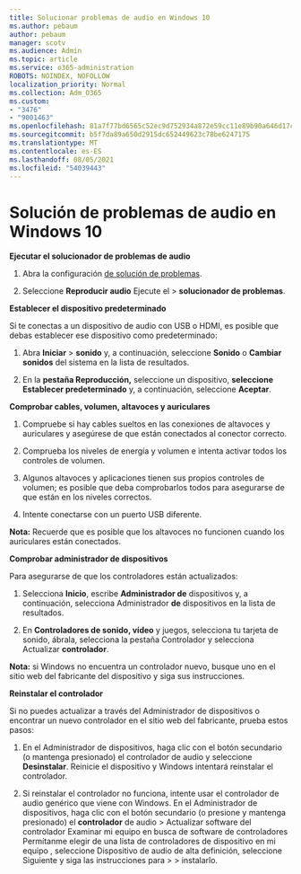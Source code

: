 ```yaml
---
title: Solucionar problemas de audio en Windows 10
ms.author: pebaum
author: pebaum
manager: scotv
ms.audience: Admin
ms.topic: article
ms.service: o365-administration
ROBOTS: NOINDEX, NOFOLLOW
localization_priority: Normal
ms.collection: Adm_O365
ms.custom:
- "3476"
- "9001463"
ms.openlocfilehash: 81a7f77bd6565c52ec9d752934a872e59cc11e89b90a646d17c3549d72e8a69f
ms.sourcegitcommit: b5f7da89a650d2915dc652449623c78be6247175
ms.translationtype: MT
ms.contentlocale: es-ES
ms.lasthandoff: 08/05/2021
ms.locfileid: "54039443"
---
```

# <a name="troubleshooting-audio-issues-in-windows-10"></a>Solución de problemas de audio en Windows 10

**Ejecutar el solucionador de problemas de audio**

1.  Abra la configuración [de solución de problemas](ms-settings:troubleshoot).

2.  Seleccione **Reproducir audio** Ejecute el  >  **solucionador de problemas**.

**Establecer el dispositivo predeterminado**

Si te conectas a un dispositivo de audio con USB o HDMI, es posible que debas establecer ese dispositivo como predeterminado:

1. Abra **Iniciar**  >  **sonido** y, a continuación, seleccione **Sonido** o **Cambiar sonidos** del sistema en la lista de resultados.

2.  En la **pestaña Reproducción,** seleccione un dispositivo, **seleccione Establecer predeterminado** y, a continuación, seleccione **Aceptar**.

**Comprobar cables, volumen, altavoces y auriculares**

1. Compruebe si hay cables sueltos en las conexiones de altavoces y auriculares y asegúrese de que están conectados al conector correcto.

2. Comprueba los niveles de energía y volumen e intenta activar todos los controles de volumen.

3. Algunos altavoces y aplicaciones tienen sus propios controles de volumen; es posible que deba comprobarlos todos para asegurarse de que están en los niveles correctos.

4. Intente conectarse con un puerto USB diferente.

**Nota:** Recuerde que es posible que los altavoces no funcionen cuando los auriculares están conectados.

**Comprobar administrador de dispositivos**

Para asegurarse de que los controladores están actualizados:

1. Selecciona **Inicio**, escribe **Administrador de** dispositivos y, a continuación, selecciona Administrador **de** dispositivos en la lista de resultados.

2. En **Controladores de sonido, vídeo** y juegos, selecciona tu tarjeta de sonido, ábrala, selecciona la pestaña Controlador y selecciona Actualizar **controlador**. 

**Nota:** si Windows no encuentra un controlador nuevo, busque uno en el sitio web del fabricante del dispositivo y siga sus instrucciones.

**Reinstalar el controlador**

Si no puedes actualizar a través del Administrador de dispositivos o encontrar un nuevo controlador en el sitio web del fabricante, prueba estos pasos:

1. En el Administrador de dispositivos, haga clic con el botón secundario (o mantenga presionado) el controlador de audio y seleccione **Desinstalar**. Reinicie el dispositivo y Windows intentará reinstalar el controlador.

2. Si reinstalar el controlador no funciona, intente usar el controlador de audio genérico que viene con Windows. En el Administrador de dispositivos, haga clic con el botón secundario (o presione y mantenga presionado) el **controlador** de audio > Actualizar software del controlador Examinar mi equipo en busca de software de controladores Permítanme elegir de una lista de controladores de dispositivo en mi equipo , seleccione Dispositivo de audio de alta definición, seleccione Siguiente y siga las instrucciones para  >    >  instalarlo.  
